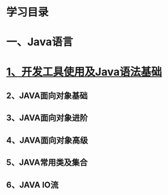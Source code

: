 # 学习目录

# 一、Java语言

#   [1、开发工具使用及Java语法基础](docs/第一天.md) 

## 2、JAVA面向对象基础

## 3、JAVA面向对象进阶

## 4、JAVA面向对象高级

## 5、JAVA常用类及集合

## 6、JAVA IO流

